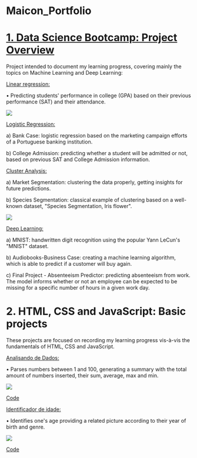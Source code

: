 # Maicon_Portfolio

# [1. Data Science Bootcamp: Project Overview](https://github.com/Polymathing/365DataScience-Bootcamp)
Project intended to document my learning progress, covering mainly the topics on Machine Learning and Deep Learning:

[Linear regression:](https://github.com/Polymathing/365DataScience-Bootcamp/tree/main/1.%20Linear%20Regression)

• Predicting students' performance in college (GPA) based on their previous performance (SAT) and their attendance.

![](https://github.com/Polymathing/Maicon_Portfolio/blob/main/images/plotting%20data.png?raw=true)

[Logistic Regression:](https://github.com/Polymathing/365DataScience-Bootcamp/tree/main/2.%20Logistic%20Regression)

a) Bank Case: logistic regression based on the marketing campaign efforts of a Portuguese banking institution.

b) College Admission: predicting whether a student will be admitted or not, based on previous SAT and College Admission information.

[Cluster Analysis:](https://github.com/Polymathing/365DataScience-Bootcamp/tree/main/3.%20Cluster%20Analysis)

a) Market Segmentation: clustering the data properly, getting insights for future predictions.

b) Species Segmentation: classical example of clustering based on a well-known dataset, "Species Segmentation, Iris flower".
     
![](https://github.com/Polymathing/Maicon_Portfolio/blob/main/images/iris-image.png?raw=true)

[Deep Learning:](https://github.com/Polymathing/365DataScience-Bootcamp/tree/main/4.%20Deep%20Learning)

a) MNIST: handwritten digit recognition using the popular Yann LeCun's "MNIST" dataset.

b) Audiobooks-Business Case: creating a machine learning algorithm, which is able to predict if a customer will buy again.

c) Final Project - Absenteeism Predictor: predicting absenteeism from work. The model informs whether or not an employee can be expected to be missing for a specific number of hours in a given work day.

# 2. HTML, CSS and JavaScript: Basic projects

These projects are focused on recording my learning progress vis-à-vis the fundamentals of HTML, CSS and JavaScript.

[Analisando de Dados:](https://polymathing.github.io/BASIC-HTML-CSS-JS-Analisador/)

• Parses numbers between 1 and 100, generating a summary with the total amount of numbers inserted, their sum, average, max and min.

![](https://github.com/Polymathing/Maicon_Portfolio/blob/main/images/Analisador.png?raw=true)

[Code](https://github.com/Polymathing/BASIC-HTML-CSS-JS-Analisador)

[Identificador de idade:](https://polymathing.github.io/BASIC-HTML-CSS-JS-Identificador/)

• Identifies one's age providing a related picture according to their year of birth and genre.

![](https://github.com/Polymathing/Maicon_Portfolio/blob/main/images/Identificador%20de%20idade.png?raw=true)

[Code](https://github.com/Polymathing/BASIC-HTML-CSS-JS-Identificador)

